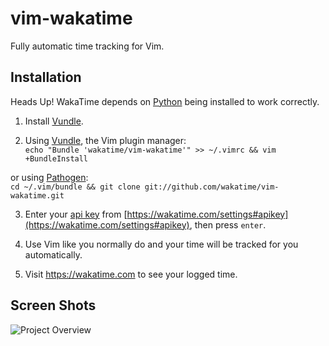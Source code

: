 vim-wakatime
============

Fully automatic time tracking for Vim.


Installation
------------

Heads Up! WakaTime depends on [Python](http://www.python.org/getit/) being installed to work correctly.

1. Install [Vundle](https://github.com/gmarik/vundle).

2. Using [Vundle](https://github.com/gmarik/vundle), the Vim plugin manager:<br />
  `echo "Bundle 'wakatime/vim-wakatime'" >> ~/.vimrc && vim +BundleInstall`

  or using [Pathogen](https://github.com/tpope/vim-pathogen):<br />
  `cd ~/.vim/bundle && git clone git://github.com/wakatime/vim-wakatime.git`

3. Enter your [api key](https://wakatime.com/settings#apikey) from [https://wakatime.com/settings#apikey](https://wakatime.com/settings#apikey), then press `enter`.

4. Use Vim like you normally do and your time will be tracked for you automatically.

5. Visit https://wakatime.com to see your logged time.


Screen Shots
------------

![Project Overview](https://wakatime.com/static/img/ScreenShots/ScreenShot-2014-10-29.png)

